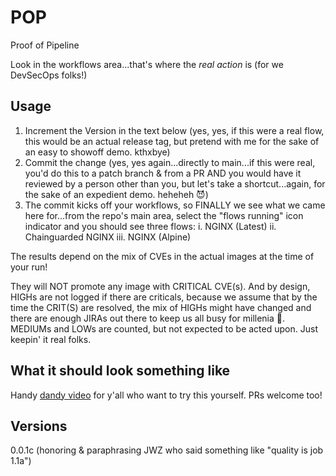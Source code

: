 # POP
Proof of Pipeline

Look in the workflows area...that's where the *real action* is (for we DevSecOps folks!)

## Usage
1. Increment the Version in the text below (yes, yes, if this were a real flow, this would be an actual release tag, but pretend with me for the sake of an easy to showoff demo. kthxbye)
2. Commit the change (yes, yes again...directly to main...if this were real, you'd do this to a patch branch & from a PR AND you would have it reviewed by a person other than you, but let's take a shortcut...again, for the sake of an expedient demo. heheheh 😈)
3. The commit kicks off your workflows, so FINALLY we see what we came here for...from the repo's main area, select the "flows running" icon indicator and you should see three flows:
   i. NGINX (Latest)
   ii. Chainguarded NGINX
   iii. NGINX (Alpine)

The results depend on the mix of CVEs in the actual images at the time of your run!

They will NOT promote any image with CRITICAL CVE(s). And by design, HIGHs are not logged if there are criticals, because we assume that by the time the CRIT(S) are resolved, the mix of HIGHs might have changed and there are enough JIRAs out there to keep us all busy for millenia 😬. MEDIUMs and LOWs are counted, but not expected to be acted upon. Just keepin' it real folks.

## What it should look something like
Handy [dandy video](https://share.cleanshot.com/GvThjHwv) for y'all who want to try this yourself. PRs welcome too!

## Versions
0.0.1c (honoring & paraphrasing JWZ who said something like "quality is job 1.1a")
